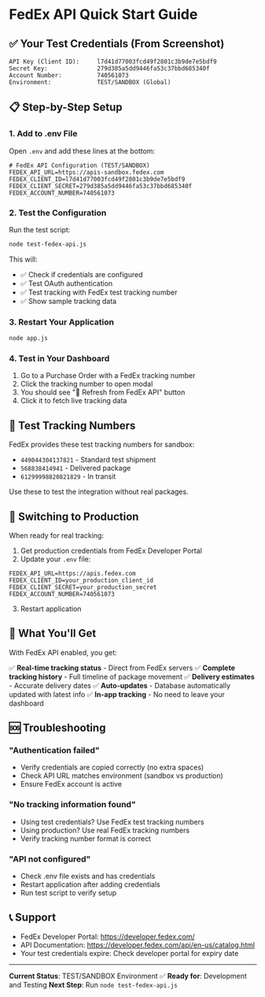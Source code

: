 # FedEx API Quick Start Guide

## ✅ Your Test Credentials (From Screenshot)

```
API Key (Client ID):     l7d41d77003fcd49f2801c3b9de7e5bdf9
Secret Key:              279d385a5dd9446fa53c37bbd685340f
Account Number:          740561073
Environment:             TEST/SANDBOX (Global)
```

## 📋 Step-by-Step Setup

### 1. Add to .env File

Open `.env` and add these lines at the bottom:

```env
# FedEx API Configuration (TEST/SANDBOX)
FEDEX_API_URL=https://apis-sandbox.fedex.com
FEDEX_CLIENT_ID=l7d41d77003fcd49f2801c3b9de7e5bdf9
FEDEX_CLIENT_SECRET=279d385a5dd9446fa53c37bbd685340f
FEDEX_ACCOUNT_NUMBER=740561073
```

### 2. Test the Configuration

Run the test script:
```bash
node test-fedex-api.js
```

This will:
- ✅ Check if credentials are configured
- ✅ Test OAuth authentication
- ✅ Test tracking with FedEx test tracking number
- ✅ Show sample tracking data

### 3. Restart Your Application

```bash
node app.js
```

### 4. Test in Your Dashboard

1. Go to a Purchase Order with a FedEx tracking number
2. Click the tracking number to open modal
3. You should see "🔄 Refresh from FedEx API" button
4. Click it to fetch live tracking data

## 🧪 Test Tracking Numbers

FedEx provides these test tracking numbers for sandbox:

- `449044304137821` - Standard test shipment
- `568838414941` - Delivered package
- `61299998820821829` - In transit

Use these to test the integration without real packages.

## 🔄 Switching to Production

When ready for real tracking:

1. Get production credentials from FedEx Developer Portal
2. Update your `.env` file:

```env
FEDEX_API_URL=https://apis.fedex.com
FEDEX_CLIENT_ID=your_production_client_id
FEDEX_CLIENT_SECRET=your_production_secret
FEDEX_ACCOUNT_NUMBER=740561073
```

3. Restart application

## 🎯 What You'll Get

With FedEx API enabled, you get:

✅ **Real-time tracking status** - Direct from FedEx servers
✅ **Complete tracking history** - Full timeline of package movement
✅ **Delivery estimates** - Accurate delivery dates
✅ **Auto-updates** - Database automatically updated with latest info
✅ **In-app tracking** - No need to leave your dashboard

## 🆘 Troubleshooting

### "Authentication failed"
- Verify credentials are copied correctly (no extra spaces)
- Check API URL matches environment (sandbox vs production)
- Ensure FedEx account is active

### "No tracking information found"
- Using test credentials? Use FedEx test tracking numbers
- Using production? Use real FedEx tracking numbers
- Verify tracking number format is correct

### "API not configured"
- Check .env file exists and has credentials
- Restart application after adding credentials
- Run test script to verify setup

## 📞 Support

- FedEx Developer Portal: https://developer.fedex.com/
- API Documentation: https://developer.fedex.com/api/en-us/catalog.html
- Your test credentials expire: Check developer portal for expiry date

---

**Current Status**: TEST/SANDBOX Environment ✅
**Ready for**: Development and Testing
**Next Step**: Run `node test-fedex-api.js`
